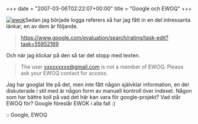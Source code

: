 +++
date = "2007-03-06T02:22:07+00:00"
title = "Google och EWOQ"
+++

[<img id="image340" src="http://cdn.junkpile.se/2007/03/ewok.jpg" alt="ewok" class="left" />][1]Sedan jag började logga referers så har jag fått in en del intressanta länkar, en av dem är följande.

> https://www.google.com/evaluation/search/rating/task-edit?task=55952169

Och när jag klickar på den så tar det stopp med texten.

> The user xxxxxxxxx@gmail.com is not a member of EWOQ. Please ask your EWOQ contact for access.

Jag har googlat lite på det, men inte fått någon självklar information, en del diskuterade i stil med är någon form av manuell kontroll över indexet. Någon som har bättre koll på vad det här kan vara för google-projekt? Vad står EWOQ för? Google föreslår EWOK i alla fall :) 

:: Google, EWOQ

<small></small>

 [1]: http://flickr.com/photos/carlpalmerhull/190286749/
